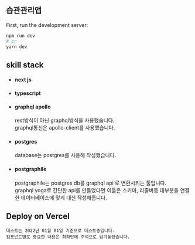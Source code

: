 ## 습관관리앱

First, run the development server:

```bash
npm run dev
# or
yarn dev
```

## skill stack
+ #### next js

+ #### typescript

+ #### graphql apollo
    rest방식이 아닌 graphql방식을 사용했습니다.  
    graphql통신은 apollo-client를 사용했습니다.  
+ #### postgres
    database는 postgres를 사용해 작성했습니다.  
+ #### postgraphile
    postgraphile는 postgres db를 graphql api 로 변환시키는 툴입니다.  
    graphql yoga로 간단한 api를 만들었다면 이툴은
    스키마, 리졸버등 대부분을 연결한 데이터베이스에 맞게 대신 작성해줍니다.

## Deploy on Vercel
    테스트는 2022년 01월 01일 기준으로 테스트중입니다.  
    컴포넌트별로 중요한 내용은 최하단에 주석으로 남겨놓았습니다.
    


